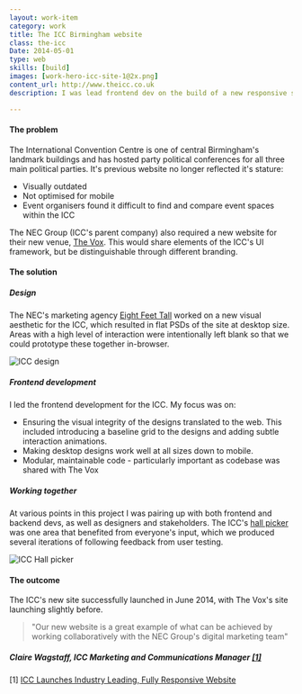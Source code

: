 ```yaml
---
layout: work-item
category: work
title: The ICC Birmingham website
class: the-icc
Date: 2014-05-01
type: web
skills: [build]
images: [work-hero-icc-site-1@2x.png]
content_url: http://www.theicc.co.uk
description: I was lead frontend dev on the build of a new responsive site for one of Europe's most high profile conference centres.

---
```


#### The problem
The International Convention Centre is one of central Birmingham's landmark buildings and has hosted party political conferences for all three main political parties. It's previous website no longer reflected it's stature:

* Visually outdated
* Not optimised for mobile
* Event organisers found it difficult to find and compare event spaces within the ICC

The NEC Group (ICC's parent company) also required a new website for their new venue, [The Vox](http://www.thevoxcentre.co.uk/). This would share elements of the ICC's UI framework, but be distinguishable through different branding.

#### The solution

##### Design
The NEC's marketing agency [Eight Feet Tall](http://www.eightfeet-tall.com/) worked on a new visual aesthetic for the ICC, which resulted in flat PSDs of the site at desktop size. Areas with a high level of interaction were intentionally left blank so that we could prototype these together in-browser.

![ICC design](/img/work-item-icc-birmingham@2x.png "ICC design")

##### Frontend development
I led the frontend development for the ICC. My focus was on:

* Ensuring the visual integrity of the designs translated to the web. This included introducing a baseline grid to the designs and adding subtle interaction animations.
* Making desktop designs work well at all sizes down to mobile.
* Modular, maintainable code - particularly important as codebase was shared with The Vox

##### Working together
At various points in this project I was pairing up with both frontend and backend devs, as well as designers and stakeholders. The ICC's [hall picker](http://www.theicc.co.uk/venue/halls) was one area that benefited from everyone's input, which we produced several iterations of following feedback from user testing.

![ICC Hall picker](/img/work-item-icc-hall-picker@2x.png "ICC Hall picker")

#### The outcome
The ICC's new site successfully launched in June 2014, with The Vox's site launching slightly before.

> "Our new website is a great example of what can be achieved by working collaboratively with the NEC Group's digital marketing team"
##### Claire Wagstaff, ICC Marketing and Communications Manager <a href="#icc-launches">[1]</a>

[1] <a href="http://www.theicc.co.uk/news/icc-launches-industry-leading-fully-responsive-website/" id="icc-launches">ICC Launches Industry Leading, Fully Responsive Website</a>